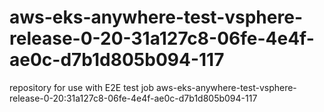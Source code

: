 # aws-eks-anywhere-test-vsphere-release-0-20-31a127c8-06fe-4e4f-ae0c-d7b1d805b094-117
repository for use with E2E test job aws-eks-anywhere-test-vsphere-release-0-20:31a127c8-06fe-4e4f-ae0c-d7b1d805b094-117
